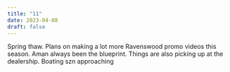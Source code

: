 ```yaml
---
title: "11"
date: 2023-04-08
draft: false
---
```

Spring thaw. Plans on making a lot more Ravenswood promo videos this season. Aman always been the blueprint. Things are also picking up at the dealership. Boating szn approaching